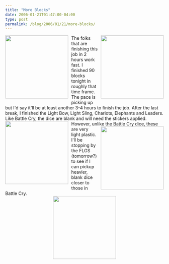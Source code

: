 ```yaml
---
title: "More Blocks"
date: 2006-01-21T01:47:00-04:00
type: post
permalink: /blog/2006/01/21/more-blocks/
---
```

<a onblur="try {parent.deselectBloggerImageGracefully();} catch(e) {}" href="https://static.flickr.com/40/89160806_bf35660108_o.jpg"><img style="margin: 0pt 10px 10px 0pt; float: left; cursor: pointer; width: 200px;" src="https://static.flickr.com/40/89160806_bf35660108_o.jpg" alt="" border="0" /></a><a onblur="try {parent.deselectBloggerImageGracefully();} catch(e) {}" href="https://static.flickr.com/39/89160804_5ddf597af0_o.jpg"><img style="margin: 0pt 0pt 10px 10px; float: right; cursor: pointer; width: 200px;" src="https://static.flickr.com/39/89160804_5ddf597af0_o.jpg" alt="" border="0" /></a>The folks that are finishing this job in 2 hours work fast. I finished 90 blocks tonight in roughly that time frame. The pace is picking up but I'd say it'll be at least another 3-4 hours to finish the job. After the last break, I finished the Light Bow, Light Sling, Chariots, Elephants and Leaders. Like Battle Cry, the dice are blank and will need the stickers applied. However, unlike<a onblur="try {parent.deselectBloggerImageGracefully();} catch(e) {}" href="https://static.flickr.com/19/89160807_913b1671ca_o.jpg"><img style="margin: 0pt 10px 10px 0pt; float: left; cursor: pointer; width: 200px;" src="https://static.flickr.com/19/89160807_913b1671ca_o.jpg" alt="" border="0" /></a> the <a onblur="try {parent.deselectBloggerImageGracefully();} catch(e) {}" href="https://static.flickr.com/33/89160808_69adcc4629_o.jpg"><img style="margin: 0pt 0pt 10px 10px; float: right; cursor: pointer; width: 200px;" src="https://static.flickr.com/33/89160808_69adcc4629_o.jpg" alt="" border="0" /></a>Battle Cry dice, these are very light plastic. I'll be stopping by the FLGS (tomorrow?) to see if I can pickup heavier, blank dice closer to those in Battle Cry.  
<a onblur="try {parent.deselectBloggerImageGracefully();} catch(e) {}" href="https://static.flickr.com/13/89160805_3694234814_o.jpg"><img style="margin: 0px auto 10px; display: block; text-align: center; cursor: pointer; width: 200px;" src="https://static.flickr.com/13/89160805_3694234814_o.jpg" alt="" border="0" /></a>